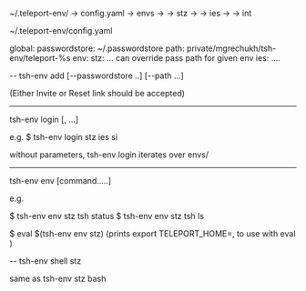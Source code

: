 ~/.teleport-env/
-> config.yaml
-> envs
-> -> stz
-> -> ies
-> -> int

~/.teleport-env/config.yaml

global:
  passwordstore: ~/.passwordstore
  path: private/mgrechukh/tsh-env/teleport-%s
env:
  stz:
... can override pass path for given env
  ies:
....

--
tsh-env add [--passwordstore ..] [--path ...] <name> <link>

(Either Invite or Reset link should be accepted)

---
tsh-env login [<name1>, <name2>...]

e.g.
$ tsh-env login stz ies si

without parameters, tsh-env login iterates over envs/

---
tsh-env env <env> [command.....]

e.g.

$ tsh-env env stz tsh status 
$ tsh-env env stz tsh ls
 
$ eval $(tsh-env env stz)
(prints export TELEPORT_HOME=, to use with eval )

--
tsh-env shell stz

same as tsh-env stz bash
